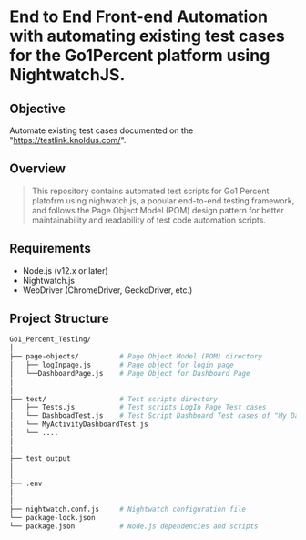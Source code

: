# End to End Front-end Automation with automating existing test cases for the Go1Percent platform using NightwatchJS.


## Objective
Automate existing test cases documented on the "https://testlink.knoldus.com/".


## Overview

>This repository contains automated test scripts for Go1 Percent platofrm using nighwatch.js,
>a popular end-to-end testing framework, and follows the Page Object Model (POM) design
>pattern for better maintainability and readability of test code automation scripts.



## Requirements

- Node.js (v12.x or later)
- Nightwatch.js
- WebDriver (ChromeDriver, GeckoDriver, etc.)

## Project Structure

```sh
Go1_Percent_Testing/
│
├── page-objects/          # Page Object Model (POM) directory
│   ├── logInpage.js       # Page object for login page
│   └──DashboardPage.js    # Page Object for Dashboard Page
│
│
├── test/                  # Test scripts directory
│   ├── Tests.js           # Test scripts LogIn Page Test cases
│   └── DashboadTest.js    # Test Script Dashboard Test cases of "My Dashboard"
│   └── MyActivityDashboardTest.js
│   └── ....
│
│
├── test_output
│
│
├── .env
│
│
├── nightwatch.conf.js     # Nightwatch configuration file
└── package-lock.json          
└── package.json           # Node.js dependencies and scripts




